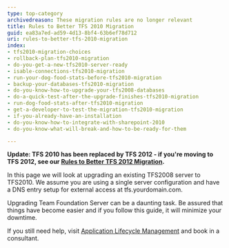```yaml
---
type: top-category
archivedreason: These migration rules are no longer relevant
title: Rules to Better TFS 2010 Migration
guid: ea83a7ed-ad59-4d13-8bf4-63b6ef78d712
uri: rules-to-better-tfs-2010-migration
index:
- tfs2010-migration-choices
- rollback-plan-tfs2010-migration
- do-you-get-a-new-tfs2010-server-ready
- isable-connections-tfs2010-migration
- run-your-dog-food-stats-before-tfs2010-migration
- backup-your-databases-tfs2010-migration
- do-you-know-how-to-upgrade-your-tfs2008-databases
- do-a-quick-test-after-the-upgrade-finishes-tfs2010-migration
- run-dog-food-stats-after-tfs2010-migration
- get-a-developer-to-test-the-migration-tfs2010-migration
- if-you-already-have-an-installation
- do-you-know-how-to-integrate-with-sharepoint-2010
- do-you-know-what-will-break-and-how-to-be-ready-for-them

---
```


**Update: TFS 2010 has been replaced by TFS 2012 - if you're moving to TFS 2012, see our [Rules to Better TFS 2012 Migration](/rules-to-better-tfs-2012-migration).**

In this page we will look at upgrading an existing TFS2008 server to TFS2010. We assume you are using a single server configuration and have a DNS entry setup for external access at tfs.yourdomain.com.

Upgrading Team Foundation Server can be a daunting task. Be assured that things have become easier and if you follow this guide, it will minimize your downtime.

If you still need help, visit [Application Lifecycle Management](https://www.ssw.com.au/ssw/Consulting/ALM.aspx) and book in a consultant.
